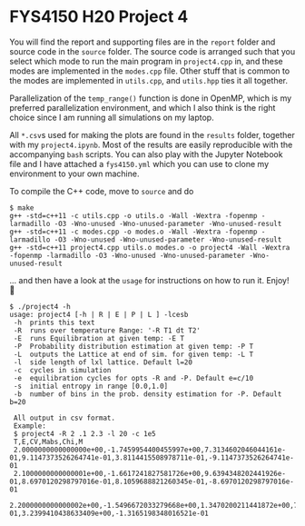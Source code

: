 # FYS4150 H20 Project 4
You will find the report and supporting files are in the `report` folder and source code in the `source` folder. The source code is arranged such that you select which mode to run the main program in `project4.cpp` in, and these modes are implemented in the `modes.cpp` file. Other stuff that is common to the modes are implemented in `utils.cpp`, and `utils.hpp` ties it all together.

Parallelization of the `temp_range()` function is done in OpenMP, which is my preferred parallelization environment, and which I also think is the right choice since I am running all simulations on my laptop.

All `*.csv`s used for making the plots are found in the `results` folder, together with my `project4.ipynb`. Most of the results are easily reproducible with the accompanying `bash` scripts. You can also play with the Jupyter Notebook file and I have attached a `fys4150.yml` which you can use to clone my environment to your own machine.

To compile the C++ code, move to `source` and do
```
$ make
g++ -std=c++11 -c utils.cpp -o utils.o -Wall -Wextra -fopenmp -larmadillo -O3 -Wno-unused -Wno-unused-parameter -Wno-unused-result 
g++ -std=c++11 -c modes.cpp -o modes.o -Wall -Wextra -fopenmp -larmadillo -O3 -Wno-unused -Wno-unused-parameter -Wno-unused-result 
g++ -std=c++11 project4.cpp utils.o modes.o -o project4 -Wall -Wextra -fopenmp -larmadillo -O3 -Wno-unused -Wno-unused-parameter -Wno-unused-result
```
... and then have a look at the `usage` for instructions on how to run it. Enjoy! :whale:
```
$ ./project4 -h
usage: project4 [-h | R | E | P | L ] -lcesb
 -h  prints this text
 -R  runs over temperature Range: '-R T1 dt T2'
 -E  runs Equilibration at given temp: -E T
 -P  Probability distribution estimation at given temp: -P T
 -L  outputs the Lattice at end of sim. for given temp: -L T
 -l  side length of lxl lattice. Default l=20
 -c  cycles in simulation
 -e  equilibration cycles for opts -R and -P. Default e=c/10
 -s  initial entropy in range [0.0,1.0]
 -b  number of bins in the prob. density estimation for -P. Default b=20

 All output in csv format.
 Example:
 $ project4 -R 2 .1 2.3 -l 20 -c 1e5
 T,E,CV,Mabs,Chi,M
 2.0000000000000000e+00,-1.7459954400455997e+00,7.3134602046044161e-01,9.1147373526264741e-01,3.8114415508978711e-01,-9.1147373526264741e-01
 2.1000000000000001e+00,-1.6617241827581726e+00,9.6394348202441926e-01,8.6970120298797016e-01,8.1059688821260345e-01,-8.6970120298797016e-01
 2.2000000000000002e+00,-1.5496672033279668e+00,1.3470200211441872e+00,7.8916300836991626e-01,3.2399410438633409e+00,-1.3165198348016521e-01
```